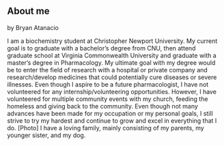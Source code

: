 ## About me
by Bryan Atanacio 

I am a biochemistry student at Christopher Newport University. My current goal is to graduate with a bachelor’s degree from CNU, then attend graduate school at Virginia Commonwealth University and graduate with a master’s degree in Pharmacology. My ultimate goal with my degree would be to enter the field of research with a hospital or private company and research/develop medicines that could potentially cure diseases or severe illnesses. 
	Even though I aspire to be a future pharmacologist, I have not volunteered for any internship/volunteering opportunities. However, I have volunteered for multiple community events with my church, feeding the homeless and giving back to the community. Even though not many advances have been made for my occupation or my personal goals, I still strive to try my hardest and continue to grow and excel in everything that I do. 
[Photo]
I have a loving family, mainly consisting of my parents, my younger sister, and my dog. 
